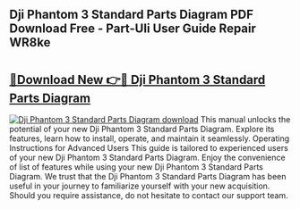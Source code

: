 ## Dji Phantom 3 Standard Parts Diagram PDF Download Free - Part-UIi User Guide Repair WR8ke

# <h2><a href="http://dfo1gdy.blite.top/?on=Dji+Phantom+3+Standard+Parts+Diagram">🔗Download New 👉🔴 Dji Phantom 3 Standard Parts Diagram</a></h2>

[![Dji Phantom 3 Standard Parts Diagram download](https://i.imgur.com/lujVjoI.png)](http://dfo1gdy.blite.top/?on=Dji+Phantom+3+Standard+Parts+Diagram)
This manual unlocks the potential of your new Dji Phantom 3 Standard Parts Diagram. Explore its features, learn how to install, operate, and maintain it seamlessly. Operating Instructions for Advanced Users This guide is tailored to experienced users of your new Dji Phantom 3 Standard Parts Diagram. Enjoy the convenience of list of features while using your new Dji Phantom 3 Standard Parts Diagram. We trust that the Dji Phantom 3 Standard Parts Diagram has been useful in your journey to familiarize yourself with your new acquisition. Should you require assistance, do not hesitate to contact our support team.
